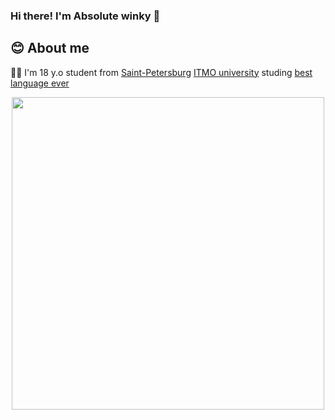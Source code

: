 ### Hi there! I'm Absolute winky  👋

<!--
**Winky1703/Winky1703** is a ✨ _special_ ✨ repository because its `README.md` (this file) appears on your GitHub profile.

Here are some ideas to get you started:

- 🔭 I’m currently working on ...
- 🌱 I’m currently learning ...
- 👯 I’m looking to collaborate on ...
- 🤔 I’m looking for help with ...
- 💬 Ask me about ...
- 📫 How to reach me: ...
- 😄 Pronouns: ...
- ⚡ Fun fact: ...
-->
<!--
<div id="header" align="center">
  <img src="https://media.giphy.com/media/v1.Y2lkPTc5MGI3NjExcXZ1OXZma3FqcGZ6aXRxcnp6MXY1dHUxbzA5MDllcDJybjgzODR5YiZlcD12MV9pbnRlcm5hbF9naWZfYnlfaWQmY3Q9Zw/JIX9t2j0ZTN9S/giphy.gif" width="500"/>
</div>
<div id="header" align="center">
  <img src="https://media.giphy.com/media/v1.Y2lkPTc5MGI3NjExYjU5b2xqdWJwYjVxc3p4Y2RkdDhva2FsYXRheTV4OG00aTkxY28wNCZlcD12MV9pbnRlcm5hbF9naWZfYnlfaWQmY3Q9Zw/zOvBKUUEERdNm/giphy.gif" width="500"/>
</div>
-->
## :blush: About me
:man_technologist: I'm 18 y.o student from [Saint-Petersburg](https://www.google.com/maps/place/Saint-Petersburg/) [ITMO university](https://itmo.ru/) studing [best language ever](https://en.cppreference.com/w/)
<div id="header" align="center">
  <img src="https://media.giphy.com/media/v1.Y2lkPTc5MGI3NjExc3Voa3R1emFjengzM3VrZnNwa2lxa3oxdmJkajQ3emw3Y3B5ancyeCZlcD12MV9pbnRlcm5hbF9naWZfYnlfaWQmY3Q9Zw/Dh5q0sShxgp13DwrvG/giphy.gif" width="500"/>
</div>
